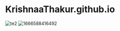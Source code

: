 # KrishnaaThakur.github.io
![te2](https://user-images.githubusercontent.com/121487246/210038087-981d090b-5b10-4ace-85b4-0381806313a6.png)
![1666588416492](https://user-images.githubusercontent.com/121487246/210038304-9a64c925-57a7-4f38-ab61-5174b93a0cd0.jpg)

